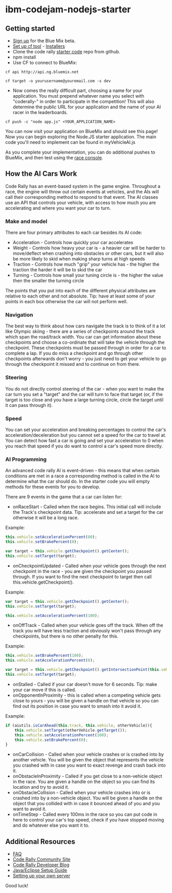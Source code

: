 ibm-codejam-nodejs-starter
==========================
## Getting started

* [Sign up](http://www.bluemix.net/) for the Blue Mix beta.
* [Set up cf tool](http://www.ng.bluemix.net/docs/BuildingWeb.jsp#install-cf) - [Installers](https://github.com/cloudfoundry/cli)
* Clone the code rally [starter code](https://github.com/thebarbariangroup/ibm-codejam-nodejs-starter) repo from github.
* npm install
* Use CF to connect to BlueMix:

`cf api http://api.ng.bluemix.net`

`cf target -o yourusername@youremail.com -s dev`

* Now comes the really difficult part, choosing a name for your application. You must prepend whatever name you select with "coderally-" in order to participate in the competition! This will also determine the public URL for your application and the name of your AI racer in the leaderboards.

`cf push -c "node app.js" <YOUR_APPLICATION_NAME>`

You can now visit your application on BlueMix and should see this page!  Now you can begin exploring the Node.JS starter application.  The main code you'll need to implement can be found in myVehicleAI.js

As you complete your implementation, you can do additional pushes to BlueMix, and then test using the [race console](http://www.vegascodejam.com/race-console.html).


## How the AI Cars Work

Code Rally has an event-based system in the game engine. Throughout a race, the engine will throw out certain events at vehicles, and the AIs will call their corresponding method to respond to that event. The AI classes use an API that controls your vehicle, with access to how much you are accelerating and where you want your car to turn.

### Make and model
There are four primary attributes to each car besides its AI code:

* Acceleration - Controls how quickly your car accelerates
* Weight - Controls how heavy your car is - a heavier car will be harder to move/deflect when crashing into obstacles or other cars, but it will also be more likely to skid when making sharp turns at high speeds
* Traction - Controls how much "grip" your vehicle has - the higher the traction the harder it will be to skid the car
* Turning - Controls how small your tuning circle is - the higher the value then the smaller the turning circle

The points that you put into each of the different physical attributes are relative to each other and not absolute. Tip: have at least some of your points in each box otherwise the car will not perform well.

### Navigation
The best way to think about how cars navigate the track is to think of it a lot like Olympic skiing - there are a series of checkpoints around the track which span the road/track width. You car can get information about these checkpoints and choose a co-ordinate that will take the vehicle through the checkpoint. These checkpoints must be passed through in order for a car to complete a lap. If you do miss a checkpoint and go through other checkpoints afterwards don't worry - you just need to get your vehicle to go through the checkpoint it missed and to continue on from there.

### Steering
You do not directly control steering of the car - when you want to make the car turn you set a "target" and the car will turn to face that target (or, if the target is too close and you have a large turning circle, circle the target until it can pass through it). 

### Speed
You can set your acceleration and breaking percentages to control the car's acceleration/deceleration but you cannot set a speed for the car to travel at. You can detect how fast a car is going and set your acceleration to 0 when you reach that speed if you do want to control a car's speed more directly.

### AI Programming
An advanced code rally AI is event-driven - this means that when certain conditions are met in a race a corresponding method is called in the AI to determine what the car should do.  In the starter code you will empty methods for these events for you to develop.

There are 9 events in the game that a car can listen for:

* onRaceStart - Called when the race begins. This initial call will include the Track's checkpoint data.  Tip: accelerate and set a target for the car otherwise it will be a long race.

Example:

```javascript
this.vehicle.setAccelerationPercent(80);
this.vehicle.setBrakePercent(0);

var target = this.vehicle.getCheckpoint().getCenter();
this.vehicle.setTarget(target);
```

* onCheckpointUpdated - Called when your vehicle goes through the next checkpoint in the race - you are given the checkpoint you passed through. If you want to find the next checkpoint to target then call this.vehicle.getCheckpoint().

Example:
```javascript
var target = this.vehicle.getCheckpoint().getCenter();
this.vehicle.setTarget(target);

this.vehicle.setAccelerationPercent(100);
```

* onOffTrack - Called when your vehicle goes off the track. When off the track you will have less traction and obviously won't pass through any checkpoints, but there is no other penalty for this.

Example:
```javascript
this.vehicle.setBrakePercent(100);
this.vehicle.setAccelerationPercent(0);

var target = this.vehicle.getCheckpoint().getIntersectionPoint(this.vehicle.getRotation(), this.vehicle.getPosition());
this.vehicle.setTarget(target);
```

* onStalled - Called if your car doesn't move for 6 seconds. Tip: make your car move if this is called.
* onOpponentInProximity - this is called when a competing vehicle gets close to yours - you will be given a handle on that vehicle so you can find out its position in case you want to smash into it avoid it.

Example:
```javascript
if (aiutils.isCarAhead(this.track, this.vehicle, otherVehicle)){
    this.vehicle.setTarget(otherVehicle.getTarget());
    this.vehicle.setAccelerationPercent(100);
    this.vehicle.setBrakePercent(0);
}
```

* onCarCollision - Called when your vehicle crashes or is crashed into by another vehicle. You will be given the object that represents the vehicle you crashed with in case you want to exact revenge and crash back into it.
* onObstacleInProximity - Called if you get close to a non-vehicle object in the race. You are given a handle on the object so you can find its location and try to avoid it.
* onObstacleCollision - Called when your vehicle crashes into or is crashed into by a non-vehicle object. You will be given a handle on the object that you collided with in case it bounced ahead of you and you want to avoid it.
* onTimeStep - Called every 100ms in the race so you can put code in here to control your car's top speed, check if you have stopped moving and do whatever else you want it to.

## Additional Resources
* [FAQ](http://www.vegascodejam.com/faq.html)
* [Code Rally Community Site](https://www.ibm.com/developerworks/community/blogs/code-rally/entry/landing?lang=en)
* [Code Rally Developer Blog](https://www.ibm.com/developerworks/community/blogs/code-rally/tags/blog?lang=en)
* [Java/Eclipse Setup Guide](https://www.ibm.com/developerworks/community/blogs/code-rally/entry/zero_to_racing_in_60_seconds?lang=en)
* [Setting up your own server](https://www.ibm.com/developerworks/community/blogs/code-rally/entry/beta_installer?lang=en)

Good luck!
